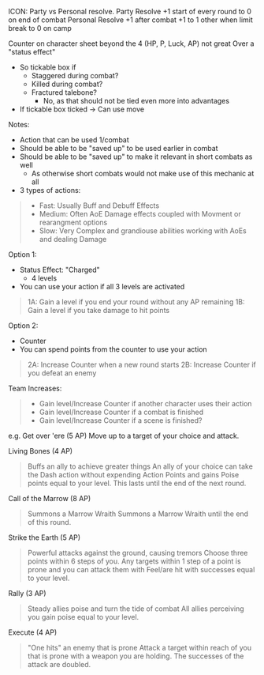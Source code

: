 ICON: 
	Party vs Personal resolve. 
		Party Resolve
			+1 start of every round
				to 0 on end of combat
		Personal Resolve
			+1 after combat
			+1 to 1 other when limit break
			to 0 on camp

Counter on character sheet beyond the 4 (HP, P, Luck, AP) not great
Over a "status effect"
- So tickable box if
	- Staggered during combat?
	- Killed during combat?
	- Fractured talebone?
		- No, as that should not be tied even more into advantages
- If tickable box ticked -> Can use move

Notes:
- Action that can be used 1/combat
- Should be able to be "saved up" to be used earlier in combat
- Should be able to be "saved up" to make it relevant in short combats as well
	- As otherwise short combats would not make use of this mechanic at all
- 3 types of actions:
> - Fast: Usually Buff and Debuff Effects
> - Medium: Often AoE Damage effects coupled with Movment or rearangment options
> - Slow: Very Complex and grandiouse abilities working with AoEs and dealing Damage


Option 1:
- Status Effect: "Charged"
	- 4 levels
- You can use your action if all 3 levels are activated
> 1A: Gain a level if you end your round without any AP remaining
> 1B: Gain a level if you take damage to hit points

Option 2:
- Counter
- You can spend points from the counter to use your action
> 2A: Increase Counter when a new round starts
> 2B: Increase Counter if you defeat an enemy

Team Increases:
> - Gain level/Increase Counter if another character uses their action
> - Gain level/Increase Counter if a combat is finished
> - Gain level/Increase Counter if a scene is finished?

e.g.
Get over 'ere (5 AP)
Move up to a target of your choice and attack.

Living Bones (4 AP)
> Buffs an ally to achieve greater things
An ally of your choice can take the Dash action without expending Action Points and gains Poise points equal to your level. This lasts until the end of the next round.

Call of the Marrow (8 AP)
> Summons a Marrow Wraith
Summons a Marrow Wraith until the end of this round.

Strike the Earth (5 AP)
> Powerful attacks against the ground, causing tremors
Choose three points within 6 steps of you. Any targets within 1 step of a point is prone and you can attack them with Feel/are hit with successes equal to your level.

Rally (3 AP)
> Steady allies poise and turn the tide of combat
All allies perceiving you gain poise equal to your level.

Execute (4 AP)
> "One hits" an enemy that is prone
Attack a target within reach of you that is prone with a weapon you are holding. The successes of the attack are doubled.

